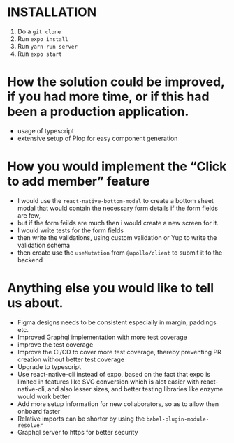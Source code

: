 # INSTALLATION

1. Do a `git clone`
2. Run `expo install`
3. Run `yarn run server`
4. Run `expo start`

# How the solution could be improved, if you had more time, or if this had been a production application.

- usage of typescript
- extensive setup of Plop for easy component generation

# How you would implement the “Click to add member” feature

- I would use the `react-native-bottom-modal` to create a bottom sheet modal that would contain the necessary form details if the form fields are few,
- but if the form feilds are much then i would create a new screen for it.
- I would write tests for the form fields
- then write the validations, using custom validation or Yup to write the validation schema
- then create use the `useMutation` from `@apollo/client` to submit it to the backend

# Anything else you would like to tell us about.

- Figma designs needs to be consistent especially in margin, paddings etc.
- Improved Graphql implementation with more test coverage
- improve the test coverage
- Improve the CI/CD to cover more test coverage, thereby preventing PR creation without better test coverage
- Upgrade to typescript
- Use react-native-cli instead of expo, based on the fact that expo is limited in features like SVG conversion which is alot easier with react-native-cli, and also lesser sizes, and better testing libraries like enzyme would work better
- Add more setup information for new collaborators, so as to allow then onboard faster
- Relative imports can be shorter by using the `babel-plugin-module-resolver`
- Graphql server to https for better security
